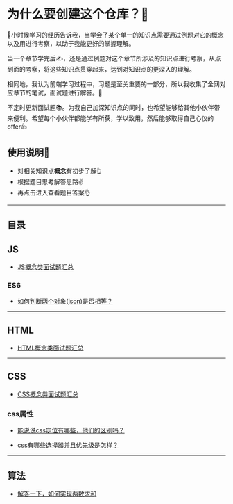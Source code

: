 # 为什么要创建这个仓库？💪


👶小时候学习的经历告诉我，当学会了某个单一的知识点需要通过例题对它的概念以及用进行考察，以助于我能更好的掌握理解。

当一个章节学完后✍，还是通过例题对这个章节所涉及的知识点进行考察，从点到面的考察，将这些知识点贯穿起来，达到对知识点的更深入的理解。

相同地，我认为前端学习过程中，习题是至关重要的一部分，所以我收集了全网对应章节的笔试，面试题进行解答。📗

不定时更新面试题📚。为我自己加深知识点的同时，也希望能够给其他小伙伴带来便利。希望每个小伙伴都能学有所获，学以致用，然后能够取得自己心仪的offer👍

## 使用说明📑

- 对相关知识点**概念**有初步了解👆
- 根据题目思考解答思路✌
- 再点击进入查看题目答案👌

----
## 目录

## JS
- [JS概念类面试题汇总](https://github.com/hengxuZ/CSS-interview-question/tree/master/js/js-question.md)
### ES6
- [如何判断两个对象(json)是否相等？](https://github.com/hengxuZ/CSS-interview-question/tree/master/js/es6/equalJson.md)
---
## HTML
- [HTML概念类面试题汇总](https://github.com/hengxuZ/CSS-interview-question/tree/master/html/html-question.md)

---
## CSS
- [CSS概念类面试题汇总](https://github.com/hengxuZ/CSS-interview-question/tree/master/css/css-question.md)
### css属性

- [能说说css定位有哪些，他们的区别吗？](https://github.com/hengxuZ/CSS-interview-question/tree/master/css-attribute/location.md)

- [css有哪些选择器并且优先级是怎样？](https://github.com/hengxuZ/CSS-interview-question/tree/master/css-attribute/selector.md)

---
## 算法
- [解答一下，如何实现两数求和](https://github.com/hengxuZ/CSS-interview-question/tree/master/arithmetic/twoNumber-sum.md)